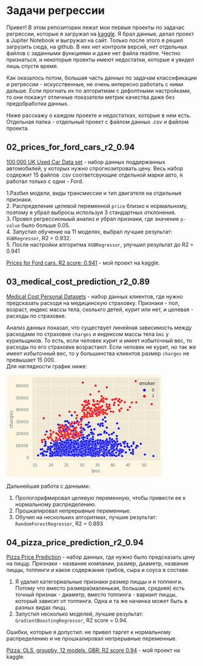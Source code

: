 # Задачи регрессии

Привет! В этом репозитории лежат мои первые проекты по задачас регрессии, которые я загружал на [kaggle](https://www.kaggle.com/agleev). Я брал данные, делал проект в Jupiter Notebook и выгружал на сайт. Только после этого я решил загрузить сюда, на github. В них нет контроля версий, нет отдельных файлов с заданными функциями и даже нет файла readme. Честно признаться, и некоторые проекты имеют недостатки, которые я увидел лишь спустя время.

Как оказалось потом, большая часть данных по задачам классификации и регрессии - искусственные, не очень интересно работать с ними дальше. Если прогнать их по алгоритмам с дефолтными настройками, то они покажут отличные показатели метрик качества даже без предобработки данных.

Ниже расскажу о каждом проекте и недостатках, которые в нем есть. Отдельная папка - отдельный проект с файлом данных .csv и файлом проекта.

## 02_prices_for_ford_cars_r2_0.94

[100,000 UK Used Car Data set](https://www.kaggle.com/adityadesai13/used-car-dataset-ford-and-mercedes) - набор данных поддержанных автомобилей, у которых нужно спрогнозитровать цену. Весь набор содержит 15 файлов .csv соответсвующие отдельной марки авто, я работал только с одни - Ford.

1.Разбил модели, виды трансмиссии и тип двигателя на отдельные признаки.  
2. Распределение целевой переменной `price` близко к нормальному, поэтому я убрал выбросы используя 3 стандартных отклонения.  
3. Провел регрессионыый анализ и убрал признаки, где значение `p-value` было больше 0.05.  
4. Запустил обучение на 11 моделях, выбрал лучшие результат: `XGBRegressor`, R2 = 0.932.  
5. После настройки алгоритма `XGBRegressor`, улучшил результат до R2 = 0.941  

[Prices for Ford cars. R2 score: 0.941](https://www.kaggle.com/agleev/prices-for-ford-cars-r2-score-0-941) - мой проект на kaggle.

## 03_medical_cost_prediction_r2_0.89

[Medical Cost Personal Datasets](https://www.kaggle.com/mirichoi0218/insurance) - набор данных клиентов, где нужно предсказать расходя на медицинскую страховку. Признаки - пол, возраст, индекс массы тела, сколькго детей, курит или нет, и целевая - расходы по страховке.

Анализ данных показал, что существует линейная зависимость между расходами по страховке `charges` и индексом массы тела `bmi` у курильщиков. То есть, если человек курит и имеет избыточный вес, то расходы по его страховке возрастают. Если человек не курит, но так же имеет избыточный вес, то у большинства клиентов размер `charges` не превышает 15 000.  
Для наглядности график ниже:

![scatterplot charges and bmi](https://raw.githubusercontent.com/agleev/regression/master/03_medical_cost_prediction_r2_0.89/scatterplot.png "scatterplot")

Дальнейшая работа с данными:
1. Прологорифмировал целевую переменную, чтобы привести ее к нормальному распределению.
2. Прошкалировал непрерывные переменные.
3. Обучил на нескольких алгоритмах, лучшие результат: `RandomForestRegressor`, R2 = 0.893

## 04_pizza_price_prediction_r2_0.94

[Pizza Price Prediction](https://www.kaggle.com/knightbearr/pizza-price-prediction) - набор данных, где нужно было предсказать цену на пиццу. Признаки - название компании, размер, диаметр, название пиццы, топпинги и какое содержание грибов, сыра и соуса в составе.

1. Я удалил категориальные признаки размер пиццы и и топпинги. Потому что вместо размера(маленькая, большая, средняя) есть точный признак - диаметр, вместо топпинга - вариант пиццы, который зависит от топпинга. Одна и та же начинка может быть в разных видах пицц.
2. Запустил несколько моделей, лучшие результат: `GradientBoostingRegressor`, R2 score = 0.94.

Ошибки, которые я допустил: не привел таргет к нормальному распределению и не прошкалировал непрерывные переменные.

[Pizza: OLS, groupby, 12 models. GBR: R2 score 0.94](https://www.kaggle.com/agleev/pizza-ols-groupby-12-models-gbr-r2-score-0-94) - мой проект на kaggle.
